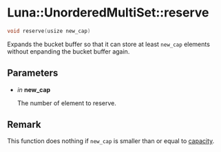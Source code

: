 # Luna::UnorderedMultiSet::reserve

```c++
void reserve(usize new_cap)
```

Expands the bucket buffer so that it can store at least `new_cap` elements without enpanding the bucket buffer again. 



## Parameters
* *in* **new_cap**

    The number of element to reserve. 

## Remark
This function does nothing if `new_cap` is smaller than or equal to [capacity](class_luna_1_1_unordered_multi_set_1ad96bf59cb22e917cbd210ba068e8acb3.md). 

